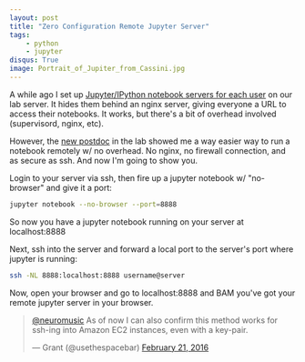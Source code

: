 ```yaml
---
layout: post
title: "Zero Configuration Remote Jupyter Server"
tags:
    - python
    - jupyter
disqus: True
image: Portrait_of_Jupiter_from_Cassini.jpg
---
```


A while ago I set up [Jupyter/IPython notebook servers for each user](https://github.com/neuromusic/ipynb-deploy) on our lab server. It hides them behind an nginx server, giving everyone a URL to access their notebooks. It works, but there's a bit of overhead involved (supervisord, nginx, etc).

However, the [new postdoc](https://github.com/zekearneodo) in the lab showed me a way easier way to run a notebook remotely w/ no overhead. No nginx, no firewall connection, and as secure as ssh. And now I'm going to show you.

Login to your server via ssh, then fire up a jupyter notebook w/ &quot;no-browser&quot; and give it a port:

``` bash 
jupyter notebook --no-browser --port=8888
```

So now you have a jupyter notebook running on your server at localhost:8888

Next, ssh into the server and forward a local port to the server's port where jupyter is running:

``` bash
ssh -NL 8888:localhost:8888 username@server
```

Now, open your browser and go to localhost:8888 and BAM you've got your remote jupyter server in your browser.

<blockquote class="twitter-tweet tw-align-center" data-conversation="none" data-lang="en"><p lang="en" dir="ltr"><a href="https://twitter.com/neuromusic">@neuromusic</a> As of now I can also confirm this method works for ssh-ing into Amazon EC2 instances, even with a key-pair.</p>&mdash; Grant (@usethespacebar) <a href="https://twitter.com/usethespacebar/status/701235455006617600">February 21, 2016</a></blockquote>
<script async src="//platform.twitter.com/widgets.js" charset="utf-8"></script>
